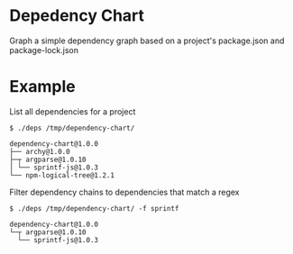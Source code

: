 # Depedency Chart
Graph a simple dependency graph based on a project's package.json and package-lock.json

# Example
List all dependencies for a project

```
$ ./deps /tmp/dependency-chart/

dependency-chart@1.0.0
├── archy@1.0.0
├─┬ argparse@1.0.10
│ └── sprintf-js@1.0.3
└── npm-logical-tree@1.2.1
```

Filter dependency chains to dependencies that match a regex

```
$ ./deps /tmp/dependency-chart/ -f sprintf

dependency-chart@1.0.0
└─┬ argparse@1.0.10
  └── sprintf-js@1.0.3
```
